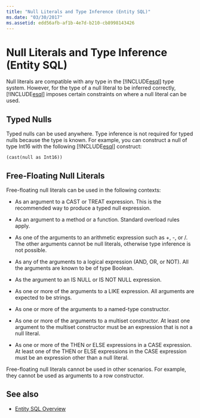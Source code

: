 ```yaml
---
title: "Null Literals and Type Inference (Entity SQL)"
ms.date: "03/30/2017"
ms.assetid: edd56afb-af1b-4e7d-b210-cb8998143426
---
```

# Null Literals and Type Inference (Entity SQL)
Null literals are compatible with any type in the [!INCLUDE[esql](../../../../../../includes/esql-md.md)] type system. However, for the type of a null literal to be inferred correctly, [!INCLUDE[esql](../../../../../../includes/esql-md.md)] imposes certain constraints on where a null literal can be used.  
  
## Typed Nulls  
 Typed nulls can be used anywhere. Type inference is not required for typed nulls because the type is known. For example, you can construct a null of type Int16 with the following [!INCLUDE[esql](../../../../../../includes/esql-md.md)] construct:  
  
 `(cast(null as Int16))`  
  
## Free-Floating Null Literals  
 Free-floating null literals can be used in the following contexts:  
  
- As an argument to a CAST or TREAT expression. This is the recommended way to produce a typed null expression.  
  
- As an argument to a method or a function. Standard overload rules apply.  
  
- As one of the arguments to an arithmetic expression such as +, -, or /. The other arguments cannot be null literals, otherwise type inference is not possible.  
  
- As any of the arguments to a logical expression (AND, OR, or NOT). All the arguments are known to be of type Boolean.  
  
- As the argument to an IS NULL or IS NOT NULL expression.  
  
- As one or more of the arguments to a LIKE expression. All arguments are expected to be strings.  
  
- As one or more of the arguments to a named-type constructor.  
  
- As one or more of the arguments to a multiset constructor. At least one argument to the multiset constructor must be an expression that is not a null literal.  
  
- As one or more of the THEN or ELSE expressions in a CASE expression. At least one of the THEN or ELSE expressions in the CASE expression must be an expression other than a null literal.  
  
 Free-floating null literals cannot be used in other scenarios. For example,  they cannot be used as arguments to a row constructor.  
  
## See also

- [Entity SQL Overview](entity-sql-overview.md)
